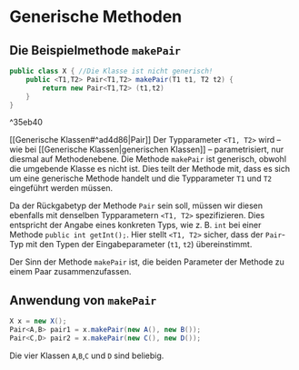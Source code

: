 # Generische Methoden
## Die Beispielmethode `makePair`

```java
public class X { //Die Klasse ist nicht generisch!
	public <T1,T2> Pair<T1,T2> makePair(T1 t1, T2 t2) {
		return new Pair<T1,T2> (t1,t2)
	}
}
```

^35eb40

[[Generische Klassen#^ad4d86|Pair]]
Der Typparameter `<T1, T2>` wird – wie bei [[Generische Klassen|generischen Klassen]] – parametrisiert, nur diesmal auf Methodenebene. Die Methode `makePair` ist generisch, obwohl die umgebende Klasse es nicht ist. Dies teilt der Methode mit, dass es sich um eine generische Methode handelt und die Typparameter `T1` und `T2` eingeführt werden müssen. 

Da der Rückgabetyp der Methode `Pair` sein soll, müssen wir diesen ebenfalls mit denselben Typparametern `<T1, T2>` spezifizieren. Dies entspricht der Angabe eines konkreten Typs, wie z. B. `int` bei einer Methode `public int getInt();`. Hier stellt `<T1, T2>` sicher, dass der `Pair`-Typ mit den Typen der Eingabeparameter (`t1`, `t2`) übereinstimmt.

Der Sinn der Methode `makePair` ist, die beiden Parameter der Methode zu einem Paar zusammenzufassen.
## Anwendung von `makePair`
```java
X x = new X();
Pair<A,B> pair1 = x.makePair(new A(), new B());
Pair<C,D> pair2 = x.makePair(new C(), new D());
```
Die vier Klassen `A`,`B`,`C` und `D` sind beliebig. 
